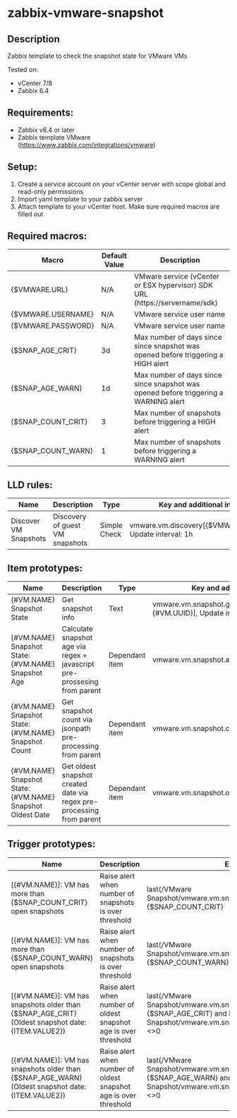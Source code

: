 # zabbix-vmware-snapshot

## Description

Zabbix template to check the snapshot state for VMware VMs

Tested on:
* vCenter 7/8
* Zabbix 6.4

## Requirements:
* Zabbix v6.4 or later
* Zabbix template VMware (https://www.zabbix.com/integrations/vmware)

## Setup:

1. Create a service account on your vCenter server with scope global and read-only permissions
2. Import yaml template to your zabbix server
3. Attach template to your vCenter host. Make sure required macros are filled out

## Required macros:

|Macro|Default Value|Description|
|-----|-------------|-----------|
|{$VMWARE.URL}|N/A|VMware service (vCenter or ESX hypervisor) SDK URL (https://servername/sdk)|
|{$VMWARE.USERNAME}|N/A|VMware service user name|
|{$VMWARE.PASSWORD}|N/A|VMware service user name|
|{$SNAP_AGE_CRIT}|3d|Max number of days since since snapshot was opened before triggering a HIGH alert|
|{$SNAP_AGE_WARN}|1d|Max number of days since since snapshot was opened before triggering a WARNING alert|
|{$SNAP_COUNT_CRIT}|3|Max number of snapshots before triggering a HIGH alert|
|{$SNAP_COUNT_WARN}|1|Max number of snapshots before triggering a WARNING alert|

## LLD rules:

|Name|Description|Type|Key and additional info|
|----|-----------|----|----|
|Discover VM Snapshots|Discovery of guest VM snapshots|Simple Check|vmware.vm.discovery[{$VMWARE.URL}], Update interval: 1h|

## Item prototypes:

|Name|Description|Type|Key and additional info|
|----|-----------|----|----|
|{#VM.NAME} Snapshot State|Get snapshot info|Text|vmware.vm.snapshot.get[{$VMWARE.URL},{#VM.UUID}], Update interval: 1m|
|{#VM.NAME} Snapshot State: {#VM.NAME} Snapshot Age|Calculate snapshot age via regex + javascript pre-prossesing from parent|Dependant item|vmware.vm.snapshot.age[{#VM.NAME}]|
|{#VM.NAME} Snapshot State: {#VM.NAME} Snapshot Count|Get snapshot count via jsonpath pre-processing from parent|Dependant item|vmware.vm.snapshot.count[{#VM.NAME}]|
|{#VM.NAME} Snapshot State: {#VM.NAME} Snapshot Oldest Date|Get oldest snapshot created date via regex pre-processing from parent|Dependant item|vmware.vm.snapshot.oldestdate[{#VM.NAME}]|

## Trigger prototypes:
|Name|Description|Expression|Severity|
|----|-----------|----------|--------|
|[{#VM.NAME}]: VM has more than {$SNAP_COUNT_CRIT} open snapshots|Raise alert when number of snapshots is over threshold|last(/VMware Snapshot/vmware.vm.snapshot.count[{#VM.NAME}])>{$SNAP_COUNT_CRIT}|High|
|[{#VM.NAME}]: VM has more than {$SNAP_COUNT_WARN} open snapshots|Raise alert when number of snapshots is over threshold|last(/VMware Snapshot/vmware.vm.snapshot.count[{#VM.NAME}])>{$SNAP_COUNT_WARN}|Warning|
|[{#VM.NAME}]: VM has snapshots older than {$SNAP_AGE_CRIT} (Oldest snapshot date: {ITEM.VALUE2})|Raise alert when number of oldest snapshot age is over threshold|last(/VMware Snapshot/vmware.vm.snapshot.age[{#VM.NAME}])>{$SNAP_AGE_CRIT} and last(/VMware Snapshot/vmware.vm.snapshot.oldestdate[{#VM.NAME}])<>0|High|
|[{#VM.NAME}]: VM has snapshots older than {$SNAP_AGE_WARN} (Oldest snapshot date: {ITEM.VALUE2})|Raise alert when number of oldest snapshot age is over threshold|last(/VMware Snapshot/vmware.vm.snapshot.age[{#VM.NAME}])>{$SNAP_AGE_WARN} and last(/VMware Snapshot/vmware.vm.snapshot.oldestdate[{#VM.NAME}])<>0|Warning|
